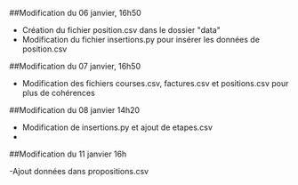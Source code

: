 ##Modification du 06 janvier, 16h50

- Création du fichier position.csv dans le dossier "data"
- Modification du fichier insertions.py pour insérer les données de position.csv

##Modification du 07 janvier, 16h50

- Modification des fichiers courses.csv, factures.csv et positions.csv pour plus de cohérences

##Modification du 08 janvier 14h20

- Modification de insertions.py et ajout de etapes.csv
- 
##Modification du 11 janvier 16h

-Ajout données dans propositions.csv
